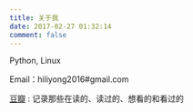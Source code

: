 ```yaml
---
title: 关于我
date: 2017-02-27 01:32:14
comment: false
---
```


Python,  Linux

Email：hiliyong2016#gmail.com

[豆瓣](https://www.douban.com/people/157940416/) : 记录那些在读的、读过的、想看的和看过的
